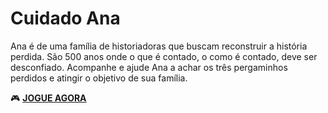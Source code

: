 # Cuidado Ana

Ana é de uma família de historiadoras que buscam reconstruir a história perdida. São 500 anos onde o que é contado, o como é contado, deve ser desconfiado. Acompanhe e ajude Ana a achar os três pergaminhos perdidos e atingir o objetivo de sua família.

:video_game:  **[JOGUE AGORA](https://juliamar-ia.itch.io/cuidado-ana)**
